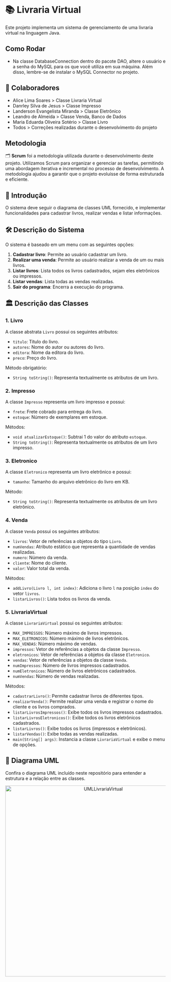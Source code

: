 # 📚 Livraria Virtual

Este projeto implementa um sistema de gerenciamento de uma livraria virtual na linguagem Java.

## Como Rodar 

- Na classe DatabaseConnection dentro do pacote DAO, altere o usuário e a senha do MySQL para os que você utiliza em sua máquina. Além disso, lembre-se de instalar o MySQL Connector no projeto.

## 🤝 Colaboradores

- Alice Lima Soares > Classe Livraria Virtual
- Danrley Silva de Jesus > Classe Impresso
- Landerson Evangelista Miranda > Classe Eletrônico
- Leandro de Almeida > Classe Venda, Banco de Dados
- Maria Eduarda Oliveira Sotério > Classe Livro
- Todos > Correções realizadas durante o desenvolvimento do projeto

## Metodologia

🗂 **Scrum** foi a metodologia utilizada durante o desenvolvimento deste projeto. Utilizamos Scrum para organizar e gerenciar as tarefas, permitindo uma abordagem iterativa e incremental no processo de desenvolvimento. A metodologia ajudou a garantir que o projeto evoluísse de forma estruturada e eficiente.


## 📝 Introdução

O sistema deve seguir o diagrama de classes UML fornecido, e implementar funcionalidades para cadastrar livros, realizar vendas e listar informações. 

## 🛠️ Descrição do Sistema

O sistema é baseado em um menu com as seguintes opções:

1. **Cadastrar livro**: Permite ao usuário cadastrar um livro.
2. **Realizar uma venda**: Permite ao usuário realizar a venda de um ou mais livros.
3. **Listar livros**: Lista todos os livros cadastrados, sejam eles eletrônicos ou impressos.
4. **Listar vendas**: Lista todas as vendas realizadas.
5. **Sair do programa**: Encerra a execução do programa.

## 🏛️ Descrição das Classes

### 1. Livro
A classe abstrata `Livro` possui os seguintes atributos:
- `titulo`: Título do livro.
- `autores`: Nome do autor ou autores do livro.
- `editora`: Nome da editora do livro.
- `preco`: Preço do livro.

Método obrigatório:
- `String toString()`: Representa textualmente os atributos de um livro.

### 2. Impresso
A classe `Impresso` representa um livro impresso e possui:
- `frete`: Frete cobrado para entrega do livro.
- `estoque`: Número de exemplares em estoque.

Métodos:
- `void atualizarEstoque()`: Subtrai 1 do valor do atributo `estoque`.
- `String toString()`: Representa textualmente os atributos de um livro impresso.

### 3. Eletronico
A classe `Eletronico` representa um livro eletrônico e possui:
- `tamanho`: Tamanho do arquivo eletrônico do livro em KB.

Método:
- `String toString()`: Representa textualmente os atributos de um livro eletrônico.

### 4. Venda
A classe `Venda` possui os seguintes atributos:
- `livros`: Vetor de referências a objetos do tipo `Livro`.
- `numVendas`: Atributo estático que representa a quantidade de vendas realizadas.
- `numero`: Número da venda.
- `cliente`: Nome do cliente.
- `valor`: Valor total da venda.

Métodos:
- `addLivro(Livro l, int index)`: Adiciona o livro `l` na posição `index` do vetor `livros`.
- `listarLivros()`: Lista todos os livros da venda.

### 5. LivrariaVirtual
A classe `LivrariaVirtual` possui os seguintes atributos:
- `MAX_IMPRESSOS`: Número máximo de livros impressos.
- `MAX_ELETRONICOS`: Número máximo de livros eletrônicos.
- `MAX_VENDAS`: Número máximo de vendas.
- `impressos`: Vetor de referências a objetos da classe `Impresso`.
- `eletronicos`: Vetor de referências a objetos da classe `Eletronico`.
- `vendas`: Vetor de referências a objetos da classe `Venda`.
- `numImpressos`: Número de livros impressos cadastrados.
- `numEletronicos`: Número de livros eletrônicos cadastrados.
- `numVendas`: Número de vendas realizadas.

Métodos:
- `cadastrarLivro()`: Permite cadastrar livros de diferentes tipos.
- `realizarVenda()`: Permite realizar uma venda e registrar o nome do cliente e os livros comprados.
- `listarLivrosImpressos()`: Exibe todos os livros impressos cadastrados.
- `listarLivrosEletronicos()`: Exibe todos os livros eletrônicos cadastrados.
- `listarLivros()`: Exibe todos os livros (impressos e eletrônicos).
- `listarVendas()`: Exibe todas as vendas realizadas.
- `main(String[] args)`: Instancia a classe `LivrariaVirtual` e exibe o menu de opções.



## 📄 Diagrama UML
Confira o diagrama UML incluído neste repositório para entender a estrutura e a relação entre as classes.

<p align="center">
<img src="https://github.com/user-attachments/assets/0d1e85a8-7340-40d1-9113-fb5730b19a60" alt="UMLLivrariaVirtual" width="600"/>
</p>


